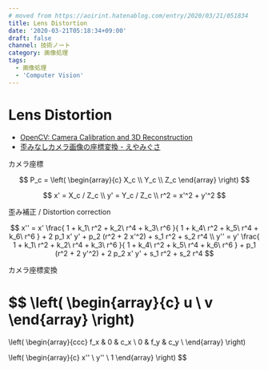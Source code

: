 ```yaml
---
# moved from https://aoirint.hatenablog.com/entry/2020/03/21/051834
title: Lens Distortion
date: '2020-03-21T05:18:34+09:00'
draft: false
channel: 技術ノート
category: 画像処理
tags:
  - 画像処理
  - 'Computer Vision'
---
```

# Lens Distortion

- [OpenCV: Camera Calibration and 3D Reconstruction](https://docs.opencv.org/4.2.0/d9/d0c/group__calib3d.html#details)
- [歪みなしカメラ画像の座標変換 - えやみぐさ](https://blog.aoirint.com/entry/2020/computer_vision_transform_distortless_camera_image/)

カメラ座標

$$
P_c = \left(
\begin{array}{c}
X_c \\
Y_c \\
Z_c
\end{array}
\right)
$$

$$
x' = X_c / Z_c \\
y' = Y_c / Z_c \\
r^2 = x'^2 + y'^2
$$

歪み補正 / Distortion correction

$$
x'' = x' \frac{ 1 + k_1\ r^2 + k_2\ r^4 + k_3\ r^6 }{ 1 + k_4\ r^2 + k_5\ r^4 + k_6\ r^6 } + 2 p_1 x' y' + p_2 (r^2 + 2 x'^2) + s_1 r^2 + s_2 r^4 \\
y'' = y' \frac{ 1 + k_1\ r^2 + k_2\ r^4 + k_3\ r^6 }{ 1 + k_4\ r^2 + k_5\ r^4 + k_6\ r^6 } + p_1 (r^2 + 2 y'^2) + 2 p_2 x' y' + s_1 r^2 + s_2 r^4
$$

カメラ座標変換

$$
\left(
\begin{array}{c}
u \\
v
\end{array}
\right)
=
\left(
\begin{array}{ccc}
f_x & 0 & c_x \\
0 & f_y & c_y \\
\end{array}
\right)

\left(
\begin{array}{c}
x'' \\
y'' \\
1
\end{array}
\right)
$$

